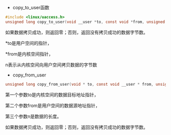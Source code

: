 - copy_to_user函数

```c
#include <linux/uaccess.h>
unsigned long copy_to_user(void __user *to, const void *from, unsigned long n);
```

如果数据拷贝成功，则返回零；否则，返回没有拷贝成功的数据字节数。

*to是用户空间的指针，

*from是内核空间指针，

n表示从内核空间向用户空间拷贝数据的字节数

- copy_from_user

```c
unsigned long copy_from_user(void * to, const void __user * from, unsigned long n)
```

第一个参数to是内核空间的数据目标地址指针，

第二个参数from是用户空间的数据源地址指针，

第三个参数n是数据的长度。

如果数据拷贝成功，则返回零；否则，返回没有拷贝成功的数据字节数。